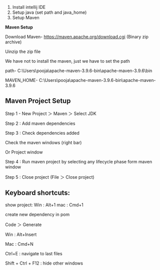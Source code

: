 1. Install intellij IDE
2. Setup java (set path and java_home)
3. Setup Maven


**Maven Setup**

Download Maven- https://maven.apache.org/download.cgi (Binary zip archive)

Uinzip the zip file

We have not to install the maven, just we have to set the path 

path- C:\Users\pooja\apache-maven-3.9.6-bin\apache-maven-3.9.6\bin

MAVEN_HOME- C:\Users\pooja\apache-maven-3.9.6-bin\apache-maven-3.9.6

Maven Project Setup
---------------------------
Step 1 - New Project  ＞ Maven ＞ Select JDK

Step 2 : Add maven dependencies

Step 3 : Check dependencies added

Check the maven windows (right bar)

Or Project window

Step 4 : Run maven project by selecting any lifecycle phase form maven window

Step 5 : Close project (File ＞ Close project) 

Keyboard shortcuts:
-----------------------
show project:
Win  : Alt+1
mac : Cmd+1 

create new dependency in pom

Code ＞ Generate

Win : Alt+Insert

Mac : Cmd+N


Ctrl+E : navigate to last files

Shift + Ctrl + F12 : hide other windows 
